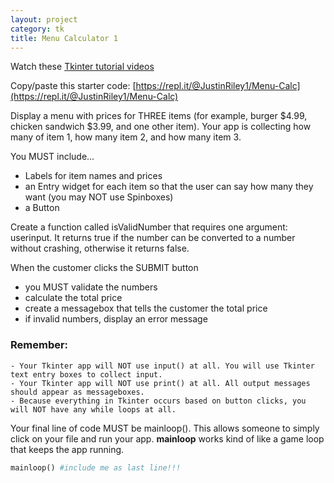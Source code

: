 ```yaml
---
layout: project
category: tk
title: Menu Calculator 1
---
```

Watch these [Tkinter tutorial videos](https://drive.google.com/open?id=1gb9k1pepJA0bC8QmTcXv03PY7UyIBypb)

Copy/paste this starter code: [https://repl.it/@JustinRiley1/Menu-Calc](https://repl.it/@JustinRiley1/Menu-Calc)

Display a menu with prices for THREE items (for example, burger $4.99, chicken sandwich $3.99, and one other item). Your app is collecting how many of item 1, how many item 2, and how many item 3.

You MUST include...
- Labels for item names and prices
- an Entry widget for each item so that the user can say how many they want (you may NOT use Spinboxes)
- a Button

Create a function called isValidNumber that requires one argument: userinput. It returns true if the number can be converted to a number without crashing, otherwise it returns false.

When the customer clicks the SUBMIT button
  - you MUST validate the numbers
  - calculate the total price
  - create a messagebox that tells the customer the total price
  - if invalid numbers, display an error message

### Remember:
    - Your Tkinter app will NOT use input() at all. You will use Tkinter text entry boxes to collect input.
    - Your Tkinter app will NOT use print() at all. All output messages should appear as messageboxes.
    - Because everything in Tkinter occurs based on button clicks, you will NOT have any while loops at all.


Your final line of code MUST be mainloop(). This allows someone to simply click on your file and run your app. **mainloop** works kind of like a game loop that keeps the app running.
```python
mainloop() #include me as last line!!!
```
